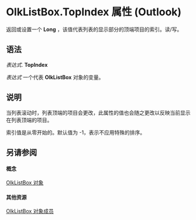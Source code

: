 
# OlkListBox.TopIndex 属性 (Outlook)

返回或设置一个 **Long** ，该值代表列表的显示部分的顶端项目的索引。读/写。


## 语法

 _表达式_. **TopIndex**

 _表达式_ 一个代表 **OlkListBox** 对象的变量。


## 说明

当列表滚动时，列表顶端的项目会更改，此属性的值也会随之更改以反映当前显示在列表顶端的项目。

索引值是从零开始的。默认值为 -1，表示不应用特殊的排序。


## 另请参阅


#### 概念


[OlkListBox 对象](373d2a00-97e5-2ed3-f15f-577d97b32334.md)
#### 其他资源


[OlkListBox 对象成员](b8bed0b5-6994-1492-055e-4067b232f9c4.md)